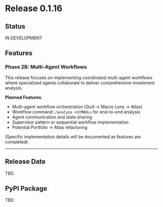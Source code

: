 # Release 0.1.16

## Status
IN DEVELOPMENT

## Features

### Phase 2B: Multi-Agent Workflows

This release focuses on implementing coordinated multi-agent workflows where specialized agents collaborate to deliver comprehensive investment analysis.

**Planned Features**:
- Multi-agent workflow orchestration (Quill → Macro Lens → Atlas)
- Workflow command: `/analyze <SYMBOL>` for end-to-end analysis
- Agent communication and state sharing
- Supervisor pattern or sequential workflow implementation
- Potential Portfolio → Atlas refactoring

(Specific implementation details will be documented as features are completed)

---

## Release Date
TBD

## PyPI Package
TBD
